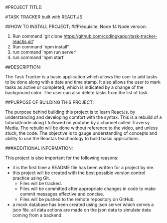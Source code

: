 #PROJECT TITLE:

#TASK TRACKER built with REACT.JS

##HOW TO INSTALL PROJECT;
##Prequisite: Node 14
Node version: 
1. Run command 'git clone https://github.com/codingkapur/task-tracker-reactjs.git'
2. Run command 'npm install"
3. run command 'npm run server'
4. run command 'npm start'

##DESCRIPTION:

The Task Tracker is a basic application which allows the user to add tasks to be done along with a date and time stamp.
It also allows the user to mark tasks as active or completed, which is indicated by a change of the background color.
The user can also delete tasks from the list of task.

##PURPOSE OF BUILDING THIS PROJECT:

The purpose behind building this project is to learn ReactJs, by understanding and developing comfort with the syntax.
This is a rebuild of a tutorial/code along I followed on youtube by a channel called Traversy Media.
The rebuild will be done without reference to the video, and unless stuck, the code. The objective is to gauge understanding of concepts and ability to use the ReactJs teachnology to build basic applications.

###ADDITIONAL INFORMATION:

This project is also important for the following reasons:
- it is the first time a README file has been written for a project by me.
- this project will be created with the best possible version control practice using Git. 
    - Files will be tracked.
    - Files will be committed after appropriate changes in code to make commit messages effective and concise.
    - Files will be pushed to the remote repository on GitHub.
- a mock database has been created using json server which serves a json file. all data actions are made on the json data to simulate data coming from a backend.


